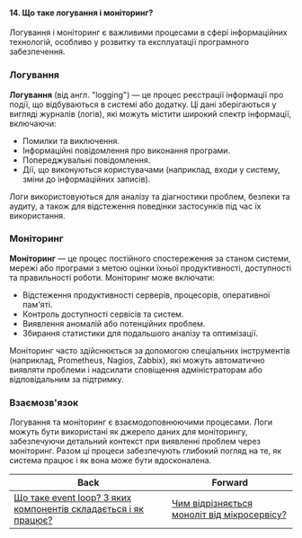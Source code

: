 #### 14. Що таке логування і моніторинг?

Логування і моніторинг є важливими процесами в сфері інформаційних технологій, особливо у розвитку та експлуатації програмного забезпечення.

### Логування

**Логування** (від англ. "logging") — це процес реєстрації інформації про події, що відбуваються в системі або додатку. Ці дані зберігаються у вигляді журналів (логів), які можуть містити широкий спектр інформації, включаючи:

- Помилки та виключення.
- Інформаційні повідомлення про виконання програми.
- Попереджувальні повідомлення.
- Дії, що виконуються користувачами (наприклад, входи у систему, зміни до інформаційних записів).

Логи використовуються для аналізу та діагностики проблем, безпеки та аудиту, а також для відстеження поведінки застосунків під час їх використання.

### Моніторинг

**Моніторинг** — це процес постійного спостереження за станом системи, мережі або програми з метою оцінки їхньої продуктивності, доступності та правильності роботи. Моніторинг може включати:

- Відстеження продуктивності серверів, процесорів, оперативної пам'яті.
- Контроль доступності сервісів та систем.
- Виявлення аномалій або потенційних проблем.
- Збирання статистики для подальшого аналізу та оптимізації.

Моніторинг часто здійснюється за допомогою спеціальних інструментів (наприклад, Prometheus, Nagios, Zabbix), які можуть автоматично виявляти проблеми і надсилати сповіщення адміністраторам або відповідальним за підтримку.

### Взаємозв'язок

Логування та моніторинг є взаємодоповнюючими процесами. Логи можуть бути використані як джерело даних для моніторингу, забезпечуючи детальний контекст при виявленні проблем через моніторинг. Разом ці процеси забезпечують глибокий погляд на те, як система працює і як вона може бути вдосконалена.

| Back | Forward |
|---|---|
| [Що таке event loop? З яких компонентів складається і як працює?](/ua/junior/nodejs/13-what-is-an-event-loop-components-and-how-it-works.md)  | [Чим відрізняється моноліт від мікросервісу?](/ua/junior/nodejs/what-is-the-difference-between-a-monolith-and-a-microservice.md) |